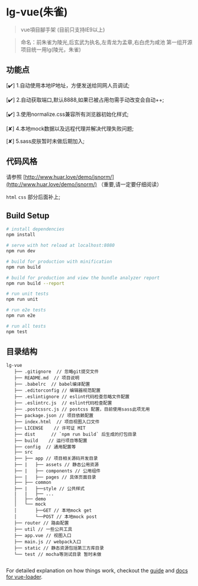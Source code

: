 # lg-vue(朱雀)

> vue項目腳手架 (目前只支持IE9以上)

> 命名：前朱雀为陵光,后玄武为执名,左青龙为孟章,右白虎为咸池 第一组开源项目统一用lg(陵光，朱雀)

## 功能点

[✔️] 1.自动使用本地IP地址，方便发送给同网人员调试;

[✔️] 2.自动获取端口,默认8888,如果已被占用勿需手动改变会自动++;

[✔️] 3.使用normalize.css兼容所有浏览器初始化样式;

[✘] 4.本地mock数据以及远程代理并解决代理失败问题;

[✘] 5.sass皮肤暂时未做后期加入;

## 代码风格

请参照 [http://www.huar.love/demo/jsnorm/](http://www.huar.love/demo/jsnorm/) （重要,请一定要仔细阅读）

`html` `css` 部分后面补上;

## Build Setup

``` bash
# install dependencies
npm install

# serve with hot reload at localhost:8080
npm run dev

# build for production with minification
npm run build

# build for production and view the bundle analyzer report
npm run build --report

# run unit tests
npm run unit

# run e2e tests
npm run e2e

# run all tests
npm test
```

## 目录结构
```
lg-vue
   ├── .gitignore  // 忽略git提交文件
   ├── README.md  // 项目说明
   ├── .babelrc  // babel编译配置
   ├── .editorconfig // 编辑器规范配置
   ├── .eslintignore // eslint代码检查忽略文件配置
   ├── .eslintrc.js  // eslint代码检查配置
   ├── .postcssrc.js // postcss 配置，目前使用sass此项无用
   ├── package.json // 项目依赖配置
   ├── index.html  // 项目视图入口文件
   ├── LICENSE    // 许可证 MIT
   ├── dist      // `npm run build` 后生成的打包目录
   ├── build    // 运行项目等配置
   ├── config  // 通用配置等
   ├── src
   ├── ├── app // 项目相关源码开发目录
   ├── |   ├── assets // 静态公用资源
   ├── |   ├── components // 公用组件
   ├── |   ├── pages // 具体页面目录
   ├── ├── common
   ├── |   ├──style // 公共样式
   |   |   ├── ...
   │   ├── demo
   │   └── mock
   │       ├──GET // 本地mock get
   │       └──POST // 本地mock post
   ├── router // 路由配置
   ├── util // 一些公共工具
   ├── app.vue // 视图入口
   ├── main.js // webpack入口
   ├── static // 静态资源包括第三方库目录
   └── test // mocha等测试目录 暂时未做
   
```

For detailed explanation on how things work, checkout the [guide](http://vuejs-templates.github.io/webpack/) and [docs for vue-loader](http://vuejs.github.io/vue-loader).
